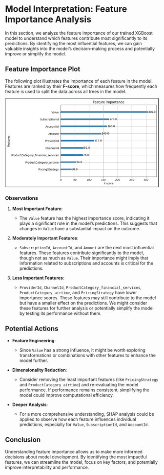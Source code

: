 # Model Interpretation: Feature Importance Analysis

In this section, we analyze the feature importance of our trained XGBoost model to understand which features contribute most significantly to its predictions. By identifying the most influential features, we can gain valuable insights into the model’s decision-making process and potentially improve or simplify the model.

## Feature Importance Plot
The following plot illustrates the importance of each feature in the model. Features are ranked by their **F-score**, which measures how frequently each feature is used to split the data across all trees in the model.

![Feature Importance Plot](Images/model_interpretaion_image.png)

### Observations
1. **Most Important Feature**:
   - The `Value` feature has the highest importance score, indicating it plays a significant role in the model’s predictions. This suggests that changes in `Value` have a substantial impact on the outcome.

2. **Moderately Important Features**:
   - `SubscriptionId`, `AccountId`, and `Amount` are the next most influential features. These features contribute significantly to the model, though not as much as `Value`. Their importance might imply that information related to subscriptions and accounts is critical for the predictions.

3. **Less Important Features**:
   - `ProviderId`, `ChannelId`, `ProductCategory_financial_services`, `ProductCategory_airtime`, and `PricingStrategy` have lower importance scores. These features may still contribute to the model but have a smaller effect on the predictions. We might consider these features for further analysis or potentially simplify the model by testing its performance without them.

## Potential Actions
- **Feature Engineering**:
  - Since `Value` has a strong influence, it might be worth exploring transformations or combinations with other features to enhance the model further.
  
- **Dimensionality Reduction**:
  - Consider removing the least important features (like `PricingStrategy` and `ProductCategory_airtime`) and re-evaluating the model performance. If performance remains consistent, simplifying the model could improve computational efficiency.

- **Deeper Analysis**:
  - For a more comprehensive understanding, SHAP analysis could be applied to observe how each feature influences individual predictions, especially for `Value`, `SubscriptionId`, and `AccountId`.

## Conclusion
Understanding feature importance allows us to make more informed decisions about model development. By identifying the most impactful features, we can streamline the model, focus on key factors, and potentially improve interpretability and performance.

